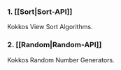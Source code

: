 ### 1. **[[Sort|Sort-API]]**
Kokkos View Sort Algorithms. 
### 2. **[[Random|Random-API]]**
Kokkos Random Number Generators. 